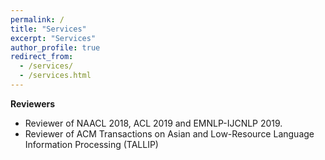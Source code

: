 ```yaml
---
permalink: /
title: "Services"
excerpt: "Services"
author_profile: true
redirect_from: 
  - /services/
  - /services.html
---
```


**Reviewers**
* Reviewer of NAACL 2018, ACL 2019 and EMNLP-IJCNLP 2019.
* Reviewer of ACM Transactions on Asian and Low-Resource Language Information Processing (TALLIP)

